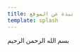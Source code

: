 ```yaml
---
title: نبذة عن الموقع
template: splash
---
```


بسم الله الرحمن الرحيم

<!--stackedit_data:
eyJoaXN0b3J5IjpbLTIwMjQxNjQzODVdfQ==
-->